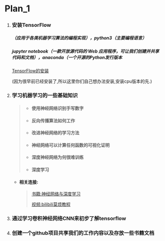 # Plan_1

1. ### 安装TensorFlow

   ##### （应用于各类机器学习算法的编程实现），python3（主要编程语言）

   #####      jupyter notebook（一款开放源代码的 Web 应用程序，可让我们创建并共享代码和文档），anaconda（一个开源的Python发行版本

   [TensorFlow的安装](https://www.cnblogs.com/lvsling/p/8672404.html)

   (因为很早前已经安装了,所以这里你们自己想办法安装,安装cpu版本的先.)

2. ### 学习机器学习的一些基础知识

   > + ####  使用神经网络识别手写数字
   >
   > + #### 反向传播算法如何工作
   >
   > + #### 改进神经网络的学习方法
   >
   > + #### 神经网络可以计算任何函数的可视化证明
   >
   > + #### 深度神经网络为何很难训练
   >
   > + #### 深度学习

   + #### 相关连接:

     > [书籍:神经网络与深度学习](https://github.com/blime4/Mybook/blob/master/tensorflow/%E7%A5%9E%E7%BB%8F%E7%BD%91%E7%BB%9C%E5%92%8C%E6%B7%B1%E5%BA%A6%E5%AD%A6%E4%B9%A0neural%20networks%20and%20deep-learning-%E4%B8%AD%E6%96%87_ALL.pdf)
     >
     > [视频:bilibili莫烦教程](https://www.bilibili.com/video/av16001891?from=search&seid=5385868079792534716)

3. ### 通过学习卷积神经网络CNN来初步了解tensorflow

4. ### 创建一个github项目共享我们的工作内容以及存放一些书籍文档

 

